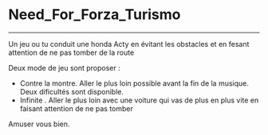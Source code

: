 # Need_For_Forza_Turismo

_______

Un jeu ou tu conduit une honda Acty en évitant les obstacles et en fesant attention de ne pas tomber de la route

Deux mode de jeu sont proposer : 
   - Contre la montre. Aller le plus loin possible avant la fin de la musique. Deux dificultés sont disponible.
   - Infinite . Aller le plus loin avec une voiture qui vas de plus en plus vite en faisant attention de ne pas tomber

Amuser vous bien.
